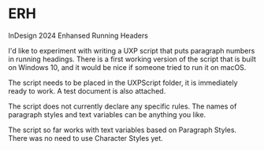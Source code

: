 # ERH
InDesign 2024 Enhansed Running Headers 

I'd like to experiment with writing a UXP script that puts paragraph numbers in running headings.
There is a first working version of the script that is built on Windows 10, and it would be nice if someone tried to run it on macOS.

The script needs to be placed in the UXPScript folder, it is immediately ready to work.
A test document is also attached.

The script does not currently declare any specific rules. The names of paragraph styles and text variables can be anything you like.

The script so far works with text variables based on Paragraph Styles. There was no need to use Character Styles yet.
